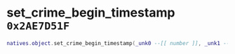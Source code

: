 # set_crime_begin_timestamp `0x2AE7D51F`

```lua
natives.object.set_crime_begin_timestamp(_unk0 --[[ number ]], _unk1 --[[ number ]])
```